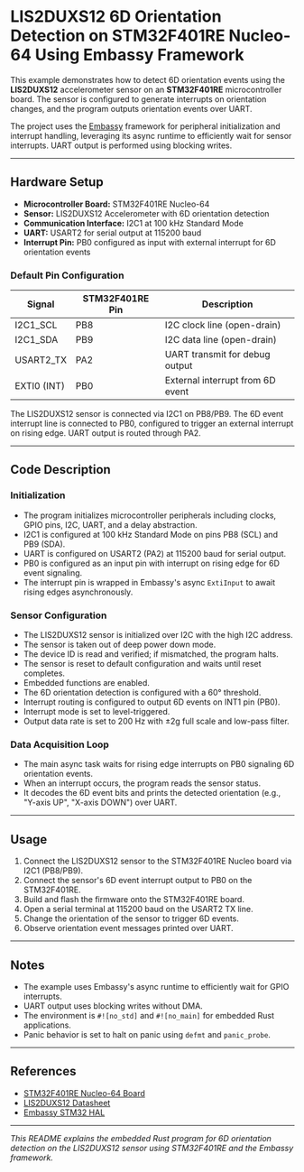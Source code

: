 # LIS2DUXS12 6D Orientation Detection on STM32F401RE Nucleo-64 Using Embassy Framework

This example demonstrates how to detect 6D orientation events using the **LIS2DUXS12** accelerometer sensor on an **STM32F401RE** microcontroller board. The sensor is configured to generate interrupts on orientation changes, and the program outputs orientation events over UART.

The project uses the [Embassy](https://embassy.dev/) framework for peripheral initialization and interrupt handling, leveraging its async runtime to efficiently wait for sensor interrupts. UART output is performed using blocking writes.

---

## Hardware Setup

- **Microcontroller Board:** STM32F401RE Nucleo-64
- **Sensor:** LIS2DUXS12 Accelerometer with 6D orientation detection
- **Communication Interface:** I2C1 at 100 kHz Standard Mode
- **UART:** USART2 for serial output at 115200 baud
- **Interrupt Pin:** PB0 configured as input with external interrupt for 6D orientation events

### Default Pin Configuration

| Signal       | STM32F401RE Pin | Description                      |
|--------------|-----------------|---------------------------------|
| I2C1_SCL     | PB8             | I2C clock line (open-drain)     |
| I2C1_SDA     | PB9             | I2C data line (open-drain)      |
| USART2_TX    | PA2             | UART transmit for debug output  |
| EXTI0 (INT)  | PB0             | External interrupt from 6D event|

The LIS2DUXS12 sensor is connected via I2C1 on PB8/PB9. The 6D event interrupt line is connected to PB0, configured to trigger an external interrupt on rising edge. UART output is routed through PA2.

---

## Code Description

### Initialization

- The program initializes microcontroller peripherals including clocks, GPIO pins, I2C, UART, and a delay abstraction.
- I2C1 is configured at 100 kHz Standard Mode on pins PB8 (SCL) and PB9 (SDA).
- UART is configured on USART2 (PA2) at 115200 baud for serial output.
- PB0 is configured as an input pin with interrupt on rising edge for 6D event signaling.
- The interrupt pin is wrapped in Embassy's async `ExtiInput` to await rising edges asynchronously.

### Sensor Configuration

- The LIS2DUXS12 sensor is initialized over I2C with the high I2C address.
- The sensor is taken out of deep power down mode.
- The device ID is read and verified; if mismatched, the program halts.
- The sensor is reset to default configuration and waits until reset completes.
- Embedded functions are enabled.
- The 6D orientation detection is configured with a 60° threshold.
- Interrupt routing is configured to output 6D events on INT1 pin (PB0).
- Interrupt mode is set to level-triggered.
- Output data rate is set to 200 Hz with ±2g full scale and low-pass filter.

### Data Acquisition Loop

- The main async task waits for rising edge interrupts on PB0 signaling 6D orientation events.
- When an interrupt occurs, the program reads the sensor status.
- It decodes the 6D event bits and prints the detected orientation (e.g., "Y-axis UP", "X-axis DOWN") over UART.

---

## Usage

1. Connect the LIS2DUXS12 sensor to the STM32F401RE Nucleo board via I2C1 (PB8/PB9).
2. Connect the sensor's 6D event interrupt output to PB0 on the STM32F401RE.
3. Build and flash the firmware onto the STM32F401RE board.
4. Open a serial terminal at 115200 baud on the USART2 TX line.
5. Change the orientation of the sensor to trigger 6D events.
6. Observe orientation event messages printed over UART.

---

## Notes

- The example uses Embassy's async runtime to efficiently wait for GPIO interrupts.
- UART output uses blocking writes without DMA.
- The environment is `#![no_std]` and `#![no_main]` for embedded Rust applications.
- Panic behavior is set to halt on panic using `defmt` and `panic_probe`.

---

## References

- [STM32F401RE Nucleo-64 Board](https://www.st.com/en/evaluation-tools/nucleo-f401re.html)
- [LIS2DUXS12 Datasheet](https://www.st.com/resource/en/datasheet/lis2duxs12.pdf)
- [Embassy STM32 HAL](https://docs.rs/embassy-stm32)

---

*This README explains the embedded Rust program for 6D orientation detection on the LIS2DUXS12 sensor using STM32F401RE and the Embassy framework.*
